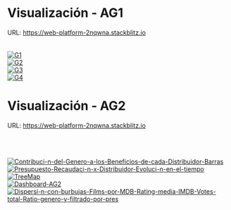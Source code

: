 

# Visualización - AG1

URL: <a href="https://web-platform-2nqwna.stackblitz.io">https://web-platform-2nqwna.stackblitz.io</a>
<br>
<br>
<br>
<a href="https://imgbb.com/"><img src="https://i.ibb.co/kS0fcJ2/G1.png" alt="G1" border="0" /></a>
<br>
<a href="https://imgbb.com/"><img src="https://i.ibb.co/RHdd25s/G2.png" alt="G2" border="0" /></a>
<br>
<a href="https://ibb.co/QkWy5fk"><img src="https://i.ibb.co/VxFfKtx/G3.png" alt="G3" border="0" /></a>
<br>
<a href="https://ibb.co/WGFwX72"><img src="https://i.ibb.co/2WPQrRk/G4.png" alt="G4" border="0" /></a>
 
# Visualización - AG2
URL: <a href="https://web-platform-2nqwna.stackblitz.io">https://web-platform-2nqwna.stackblitz.io</a>

<br>
<br>
<br>
<a
    href="https://ibb.co/H4tc1nn"><img src="https://i.ibb.co/pwfHGJJ/Contribuci-n-del-Genero-a-los-Beneficios-de-cada-Distribuidor-Barras.png" alt="Contribuci-n-del-Genero-a-los-Beneficios-de-cada-Distribuidor-Barras" border="0" /></a>
<br>
<a
    href="https://ibb.co/424MLRp"><img src="https://i.ibb.co/YXf8SBh/Presupuesto-Recaudaci-n-x-Distribuidor-Evoluci-n-en-el-tiempo.png" alt="Presupuesto-Recaudaci-n-x-Distribuidor-Evoluci-n-en-el-tiempo" border="0" /></a>
  <br>
  <a href="https://ibb.co/M72YyqG"><img src="https://i.ibb.co/tDm7wyx/TreeMap.png" alt="TreeMap" border="0" /></a>
  <br>
  <a
    href="https://ibb.co/fqgr8jW"><img src="https://i.ibb.co/yd9ghHC/Dashboard-AG2.png" alt="Dashboard-AG2" border="0" /></a>
  <br>
  <a
    href="https://ibb.co/grxnGZs"><img src="https://i.ibb.co/fXscbdm/Dispersi-n-con-burbujas-Films-por-MDB-Rating-media-IMDB-Votes-total-Ratio-genero-y-filtrado-por-pres.png" alt="Dispersi-n-con-burbujas-Films-por-MDB-Rating-media-IMDB-Votes-total-Ratio-genero-y-filtrado-por-pres" border="0" /></a>
  
